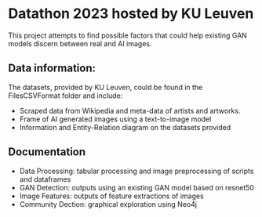 # Datathon 2023 hosted by KU Leuven
This project attempts to find possible factors that could help existing GAN models discern between real and AI images. 

## Data information: 
The datasets, provided by KU Leuven, could be found in the FilesCSVFormat folder and include:
  - Scraped data from Wikipedia and meta-data of artists and artworks. 
  - Frame of AI generated images using a text-to-image model
  - Information and Entity-Relation diagram on the datasets provided

## Documentation
  - Data Processing: tabular processing and image preprocessing of scripts and dataframes 
  - GAN Detection: outputs using an existing GAN model based on resnet50
  - Image Features: outputs of feature extractions of images 
  - Community Dection: graphical exploration using Neo4j
